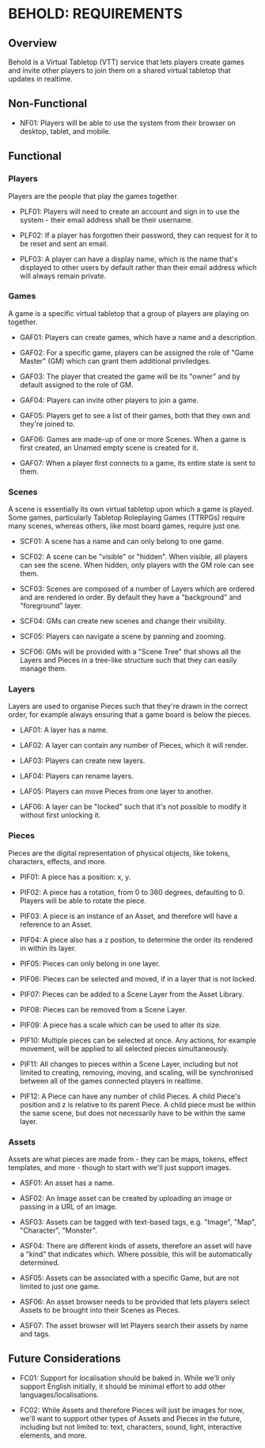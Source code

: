 BEHOLD: REQUIREMENTS
====================

## Overview

Behold is a Virtual Tabletop (VTT) service that lets players create games and invite other players to join them on a shared virtual tabletop that updates in realtime.

## Non-Functional

* NF01: Players will be able to use the system from their browser on desktop, tablet, and mobile.

## Functional

### Players

Players are the people that play the games together.

* PLF01: Players will need to create an account and sign in to use the system - their email address shall be their username.

* PLF02: If a player has forgotten their password, they can request for it to be reset and sent an email.

* PLF03: A player can have a display name, which is the name that's displayed to other users by default rather than their email address which will always remain private.

### Games

A game is a specific virtual tabletop that a group of players are playing on together.

* GAF01: Players can create games, which have a name and a description.

* GAF02: For a specific game, players can be assigned the role of "Game Master" (GM) which can grant them additional priviledges.

* GAF03: The player that created the game will be its "owner" and by default assigned to the role of GM.

* GAF04: Players can invite other players to join a game.

* GAF05: Players get to see a list of their games, both that they own and they're joined to.

* GAF06: Games are made-up of one or more Scenes.  When a game is first created, an Unamed empty scene is created for it.

* GAF07: When a player first connects to a game, its entire state is sent to them.

### Scenes

A scene is essentially its own virtual tabletop upon which a game is played.  Some games, particularly Tabletop Roleplaying Games (TTRPGs) require many scenes, whereas others, like most board games, require just one.

* SCF01: A scene has a name and can only belong to one game.

* SCF02: A scene can be "visible" or "hidden".  When visible, all players can see the scene.  When hidden, only players with the GM role can see them.

* SCF03: Scenes are composed of a number of Layers which are ordered and are rendered in order.  By default they have a "background" and "foreground" layer.

* SCF04: GMs can create new scenes and change their visibility.

* SCF05: Players can navigate a scene by panning and zooming.

* SCF06: GMs will be provided with a "Scene Tree" that shows all the Layers and Pieces in a tree-like structure such that they can easily manage them.

### Layers

Layers are used to organise Pieces such that they're drawn in the correct order, for example always ensuring that a game board is below the pieces.

* LAF01: A layer has a name.

* LAF02: A layer can contain any number of Pieces, which it will render.

* LAF03: Players can create new layers.

* LAF04: Players can rename layers.

* LAF05: Players can move Pieces from one layer to another.

* LAF06: A layer can be "locked" such that it's not possible to modify it without first unlocking it.

### Pieces

Pieces are the digital representation of physical objects, like tokens, characters, effects, and more.

* PIF01: A piece has a position: x, y.

* PIF02: A piece has a rotation, from 0 to 360 degrees, defaulting to 0.  Players will be able to rotate the piece.

* PIF03: A piece is an instance of an Asset, and therefore will have a reference to an Asset.

* PIF04: A piece also has a z postion, to determine the order its rendered in within its layer.

* PIF05: Pieces can only belong in one layer.

* PIF06: Pieces can be selected and moved, if in a layer that is not locked.

* PIF07: Pieces can be added to a Scene Layer from the Asset Library.

* PIF08: Pieces can be removed from a Scene Layer.

* PIF09: A piece has a scale which can be used to alter its size.

* PIF10: Multiple pieces can be selected at once.  Any actions, for example movement, will be applied to all selected pieces simultaneously.

* PIF11: All changes to pieces within a Scene Layer, including but not limited to creating, removing, moving, and scaling, will be synchronised between all of the games connected players in realtime.

* PIF12: A Piece can have any number of child Pieces.  A child Piece's position and z is relative to its parent Piece.  A child piece must be within the same scene, but does not necessarily have to be within the same layer.

### Assets

Assets are what pieces are made from - they can be maps, tokens, effect templates, and more - though to start with we'll just support images.

* ASF01: An asset has a name.

* ASF02: An Image asset can be created by uploading an image or passing in a URL of an image.

* ASF03: Assets can be tagged with text-based tags, e.g. "Image", "Map", "Character", "Monster".

* ASF04: There are different kinds of assets, therefore an asset will have a "kind" that indicates which.  Where possible, this will be automatically determined.

* ASF05: Assets can be associated with a specific Game, but are not limited to just one game.

* ASF06: An asset browser needs to be provided that lets players select Assets to be brought into their Scenes as Pieces.

* ASF07: The asset browser will let Players search their assets by name and tags.


## Future Considerations

* FC01: Support for localisation should be baked in.  While we'll only support English initially, it should be minimal effort to add other languages/localisations.

* FC02: While Assets and therefore Pieces will just be images for now, we'll want to support other types of Assets and Pieces in the future, including but not limited to: text, characters, sound, light, interactive elements, and more.

